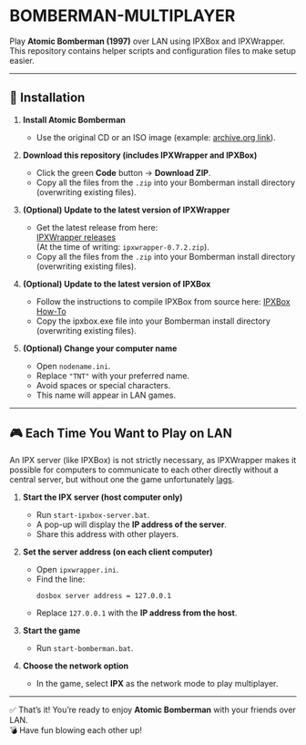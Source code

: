 # BOMBERMAN-MULTIPLAYER

Play **Atomic Bomberman (1997)** over LAN using IPXBox and IPXWrapper.  
This repository contains helper scripts and configuration files to make setup easier.

---

## 🚀 Installation

1. **Install Atomic Bomberman**  
   - Use the original CD or an ISO image (example: [archive.org link](https://archive.org/details/Nova_AtomicBombermanUSA)).  

2. **Download this repository (includes IPXWrapper and IPXBox)**  
   - Click the green **Code** button → **Download ZIP**.  
   - Copy all the files from the `.zip` into your Bomberman install directory (overwriting existing files).

3. **(Optional) Update to the latest version of IPXWrapper**  
   - Get the latest release from here:  
     [IPXWrapper releases](https://github.com/solemnwarning/ipxwrapper/releases)  
     (At the time of writing: `ipxwrapper-0.7.2.zip`).
   - Copy all the files from the `.zip` into your Bomberman install directory (overwriting existing files).

4. **(Optional) Update to the latest version of IPXBox**  
   - Follow the instructions to compile IPXBox from source here:
     [IPXBox How-To](https://github.com/fragglet/ipxbox/blob/trunk/HOWTO.md) 
   - Copy the ipxbox.exe file into your Bomberman install directory (overwriting existing files).

5. **(Optional) Change your computer name**  
   - Open `nodename.ini`.  
   - Replace `"TNT"` with your preferred name.  
   - Avoid spaces or special characters.  
   - This name will appear in LAN games.

---

## 🎮 Each Time You Want to Play on LAN
An IPX server (like IPXBox) is not strictly necessary, as IPXWrapper makes it possible for computers to communicate to each other directly without a central server, but without one the game unfortunately [lags](https://github.com/solemnwarning/ipxwrapper/issues/14).

1. **Start the IPX server (host computer only)**  
   - Run `start-ipxbox-server.bat`.  
   - A pop-up will display the **IP address of the server**.  
   - Share this address with other players.

2. **Set the server address (on each client computer)**  
   - Open `ipxwrapper.ini`.  
   - Find the line:  
     ```
     dosbox server address = 127.0.0.1
     ```  
   - Replace `127.0.0.1` with the **IP address from the host**.

3. **Start the game**  
   - Run `start-bomberman.bat`.

4. **Choose the network option**  
   - In the game, select **IPX** as the network mode to play multiplayer.

---

✅ That’s it! You’re ready to enjoy **Atomic Bomberman** with your friends over LAN.  
💣 Have fun blowing each other up!

